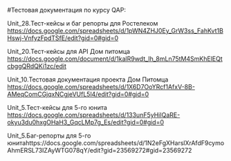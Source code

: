 #Тестовая документация по курсу QAP:

Unit_28.Тест-кейсы и баг репорты для Ростелеком https://docs.google.com/spreadsheets/d/1pWN4ZHJ0Ey_GrW3ss_FahKvt1BHswj-VnfyzFpdTSfE/edit?gid=0#gid=0

Unit_20.Тест-кейсы для API Дом питомца https://docs.google.com/document/d/1kalR9wdt_Ih_8mLn75tM4SmKhElEQtcbggQRdQKi1zc/edit

Unit_10.Тестовая документация проекта Дом Питомца https://docs.google.com/spreadsheets/d/1X6D7OoYRcf1AfxV-8B-AMeqComCGjqxNCgjeVUfL5l4/edit?gid=0#gid=0

Unit_5.Тест-кейсы для 5-го юнита https://docs.google.com/spreadsheets/d/133unF5yHiIQaRE-okyu3du0hxgOHaH3_GqcLMp7g_Es/edit?gid=0#gid=0

Unit_5.Баг-репорты для 5-го юнитаhttps://docs.google.com/spreadsheets/d/1N2eFgXHarslXrAfdF9cymoAhmERSL73IZAyWTG078qY/edit?gid=23569272#gid=23569272
